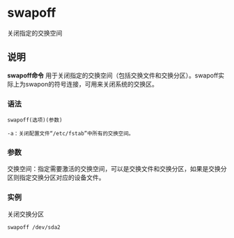 swapoff
===

关闭指定的交换空间

## 说明

**swapoff命令** 用于关闭指定的交换空间（包括交换文件和交换分区）。swapoff实际上为swapon的符号连接，可用来关闭系统的交换区。

### 语法  

```
swapoff(选项)(参数)
```

  

```
-a：关闭配置文件“/etc/fstab”中所有的交换空间。
```

### 参数  

交换空间：指定需要激活的交换空间，可以是交换文件和交换分区，如果是交换分区则指定交换分区对应的设备文件。

### 实例  

关闭交换分区

```
swapoff /dev/sda2
```


